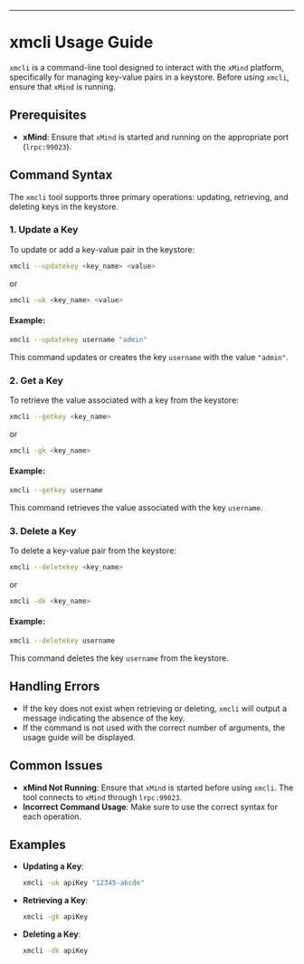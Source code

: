 ---

# xmcli Usage Guide

`xmcli` is a command-line tool designed to interact with the `xMind` platform, specifically for managing key-value pairs in a keystore. Before using `xmcli`, ensure that `xMind` is running.

## Prerequisites

- **xMind**: Ensure that `xMind` is started and running on the appropriate port (`lrpc:99023`).

## Command Syntax

The `xmcli` tool supports three primary operations: updating, retrieving, and deleting keys in the keystore.

### 1. Update a Key

To update or add a key-value pair in the keystore:

```bash
xmcli --updatekey <key_name> <value>
```

or

```bash
xmcli -uk <key_name> <value>
```

#### Example:

```bash
xmcli --updatekey username "admin"
```

This command updates or creates the key `username` with the value `"admin"`.

### 2. Get a Key

To retrieve the value associated with a key from the keystore:

```bash
xmcli --getkey <key_name>
```

or

```bash
xmcli -gk <key_name>
```

#### Example:

```bash
xmcli --getkey username
```

This command retrieves the value associated with the key `username`.

### 3. Delete a Key

To delete a key-value pair from the keystore:

```bash
xmcli --deletekey <key_name>
```

or

```bash
xmcli -dk <key_name>
```

#### Example:

```bash
xmcli --deletekey username
```

This command deletes the key `username` from the keystore.

## Handling Errors

- If the key does not exist when retrieving or deleting, `xmcli` will output a message indicating the absence of the key.
- If the command is not used with the correct number of arguments, the usage guide will be displayed.

## Common Issues

- **xMind Not Running**: Ensure that `xMind` is started before using `xmcli`. The tool connects to `xMind` through `lrpc:99023`.
- **Incorrect Command Usage**: Make sure to use the correct syntax for each operation.

## Examples

- **Updating a Key**:
  
  ```bash
  xmcli -uk apiKey "12345-abcde"
  ```

- **Retrieving a Key**:
  
  ```bash
  xmcli -gk apiKey
  ```

- **Deleting a Key**:
  
  ```bash
  xmcli -dk apiKey
  ```
